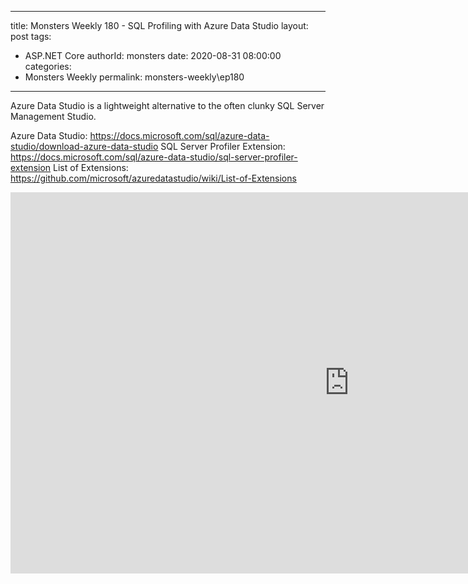 
---
title: Monsters Weekly 180 -  SQL Profiling with Azure Data Studio
layout: post
tags: 
  - ASP.NET Core
authorId: monsters
date: 2020-08-31 08:00:00
categories:
  - Monsters Weekly
permalink: monsters-weekly\ep180
---

Azure Data Studio is a lightweight alternative to the often clunky SQL Server Management Studio. 

Azure Data Studio: https://docs.microsoft.com/sql/azure-data-studio/download-azure-data-studio
SQL Server Profiler Extension: https://docs.microsoft.com/sql/azure-data-studio/sql-server-profiler-extension
List of Extensions: https://github.com/microsoft/azuredatastudio/wiki/List-of-Extensions

<iframe width="1084" height="610" src="https://www.youtube.com/embed/pM6NHhDNJw0" frameborder="0" allow="accelerometer; autoplay; encrypted-media; gyroscope; picture-in-picture" allowfullscreen></iframe>
